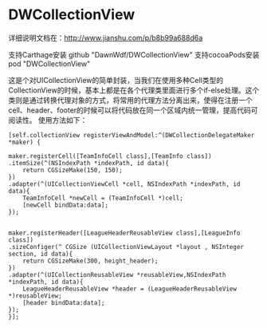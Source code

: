 # DWCollectionView

详细说明文档在：http://www.jianshu.com/p/b8b99a688d6a


支持Carthage安装 github "DawnWdf/DWCollectionView"
支持cocoaPods安装  pod "DWCollectionView"

这是个对UICollectionView的简单封装，当我们在使用多种Cell类型的CollectionView的时候，基本上都是在各个代理类里面进行多个if-else处理。这个类则是通过转换代理对象的方式，将常用的代理方法分离出来，使得在注册一个cell、header、footer的时候可以将代码放在同一个区域内统一管理，提高代码可阅读性。 使用方法如下：

    [self.collectionView registerViewAndModel:^(DWCollectionDelegateMaker *maker) {
    
    maker.registerCell([TeamInfoCell class],[TeamInfo class])
    .itemSize(^(NSIndexPath *indexPath, id data){
        return CGSizeMake(150, 150);
    })
    .adapter(^(UICollectionViewCell *cell, NSIndexPath *indexPath, id data){
        TeamInfoCell *newCell = (TeamInfoCell *)cell;
        [newCell bindData:data];
    });
    
    
    maker.registerHeader([LeagueHeaderReusableView class],[LeagueInfo class])
    .sizeConfiger(^ CGSize (UICollectionViewLayout *layout , NSInteger section, id data){
        return CGSizeMake(300, height_header);
    })
    .adapter(^(UICollectionReusableView *reusableView,NSIndexPath *indexPath, id data){
        LeagueHeaderReusableView *header = (LeagueHeaderReusableView *)reusableView;
        [header bindData:data];
    });
    }];
